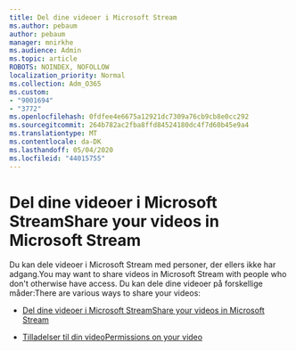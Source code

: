 ```yaml
---
title: Del dine videoer i Microsoft Stream
ms.author: pebaum
author: pebaum
manager: mnirkhe
ms.audience: Admin
ms.topic: article
ROBOTS: NOINDEX, NOFOLLOW
localization_priority: Normal
ms.collection: Adm_O365
ms.custom:
- "9001694"
- "3772"
ms.openlocfilehash: 0fdfee4e6675a12921dc7309a76cb9cb8e0cc292
ms.sourcegitcommit: 264b782ac2fba8ffd84524180dc4f7d60b45e9a4
ms.translationtype: MT
ms.contentlocale: da-DK
ms.lasthandoff: 05/04/2020
ms.locfileid: "44015755"
---
```

# <a name="share-your-videos-in-microsoft-stream"></a><span data-ttu-id="ca13d-102">Del dine videoer i Microsoft Stream</span><span class="sxs-lookup"><span data-stu-id="ca13d-102">Share your videos in Microsoft Stream</span></span>

<span data-ttu-id="ca13d-103">Du kan dele videoer i Microsoft Stream med personer, der ellers ikke har adgang.</span><span class="sxs-lookup"><span data-stu-id="ca13d-103">You may want to share videos in Microsoft Stream with people who don't otherwise have access.</span></span> <span data-ttu-id="ca13d-104">Du kan dele dine videoer på forskellige måder:</span><span class="sxs-lookup"><span data-stu-id="ca13d-104">There are various ways to share your videos:</span></span>

- [<span data-ttu-id="ca13d-105">Del dine videoer i Microsoft Stream</span><span class="sxs-lookup"><span data-stu-id="ca13d-105">Share your videos in Microsoft Stream</span></span>](https://docs.microsoft.com/stream/portal-share-video)

- [<span data-ttu-id="ca13d-106">Tilladelser til din video</span><span class="sxs-lookup"><span data-stu-id="ca13d-106">Permissions on your video</span></span>](https://docs.microsoft.com/stream/portal-share-video#permissions-on-your-video)
